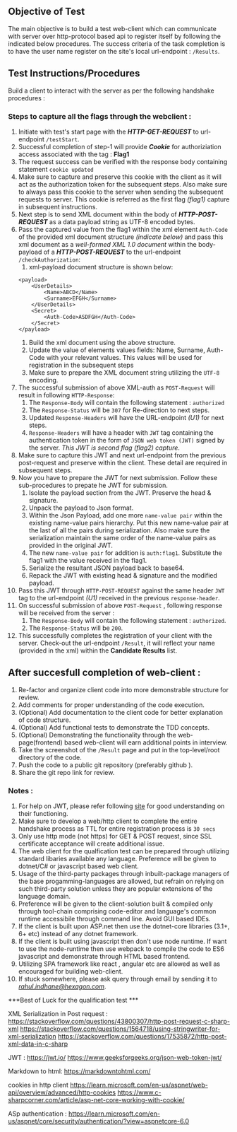 ## Objective of Test
The main objective is to build a test web-client which can communicate with server over http-protocol based api to register itself by following the indicated below procedures. The success criteria of the task completion is to have the user name register on the site's local url-endpoint : `/Results`.    


## Test Instructions/Procedures 
Build a client to interact with the server as per the following handshake procedures :  

### Steps to capture all the flags through the webclient :
1. Initiate with test's start page with the ***HTTP-GET-REQUEST*** to url-endpoint `/testStart`.
1. Successful completion of step-1 will provide ***Cookie*** for authoriziation access associated with the tag : **Flag1**
1. The request success can be verified with the response body containing statement `cookie updated`     
1. Make sure to capture and preserve this cookie with the client as it will act as the authorization token for the subsequent steps. Also make sure to always pass this cookie to the server when sending the subsequent requests to server. This cookie is referred as the first flag *(flag1)* capture in subsequent instructions.  
1. Next step is to send XML document within the body of ***HTTP-POST-REQUEST*** as a data payload string as UTF-8 encoded bytes. 
1. Pass the captured value from the flag1 within the xml element `Auth-Code` of the provided xml document structure *(indicate below)* and pass this xml document as a *well-formed XML 1.0 document* within the body-payload of a ***HTTP-POST-REQUEST*** to the url-endpoint `/checkAuthorization`:  
    1. xml-payload document structure is shown below: 
    ```
    <payload>
        <UserDetails>
            <Name>ABCD</Name>
            <Surname>EFGH</Surname>
        </UserDetails>
        <Secret>
            <Auth-Code>ASDFGH</Auth-Code>
        </Secret>
    </payload>
    ```
    1. Build the xml document using the above structure. 
    1. Update the value of elements values  fields: Name, Surname, Auth-Code with your relevant values. This values will be used for registration in the subsequent steps
    1. Make sure to prepare the XML document string utilizing the `UTF-8` encoding.
1. The successful submission of above XML-auth as  `POST-Request` will result in following `HTTP-Response`: 
    1. The `Response-Body` will contain the following statement : `authorized`
    1. The `Response-Status` will be `307` for Re-direction to next steps.
    1. Updated `Response-Headers` will have the URL-endpoint *(U1)* for next steps.
    1. `Response-Headers` will have a header with `JWT` tag containing the authentication token in the form of `JSON web token (JWT)` signed by the server. *This JWT is second flag (flag2) capture*.
1. Make sure to capture this JWT and next url-endpoint from the previous post-request and preserve within the client. These detail are required in subsequent steps. 
1. Now you have to prepare the JWT for next submission. Follow these sub-procedures to prepate he JWT for submission.
    1. Isolate the payload section from the JWT. Preserve the head & signature. 
    1. Unpack the payload to Json format.
    1. Within the Json Payload, add one more `name-value pair` within the existing name-value pairs hierarchy. Put this new name-value pair at the last of all the pairs during serialization. Also make sure the serialization maintain the same order of the name-value pairs as provided in the original JWT.   
    1. The new `name-value pair` for addition is `auth:flag1`. Substitute the flag1 with the value received in the flag1.  
    1. Serialize the resultant JSON payload back to base64. 
    1. Repack the JWT with existing head & signature and the modified payload.
1. Pass this JWT through `HTTP-POST-REQUEST` against the same header `JWT` tag to the url-endpoint *(U1)* received in the previous `response-header`.
1. On successful submission of above `POST-Request` , following response will be received from the server :
    1. The `Response-Body` will contain the following statement : `authorized`.
    2. The `Response-Status` will be `200`.  
1. This successfully completes the registration of your client with the server. Check-out the url-endpoint `/Result`, it will reflect your name (provided in the xml) within the **Candidate Results** list. 

## After succesfull completion of web-client :  

1. Re-factor and organize client code into more demonstrable structure for review.
1. Add comments for proper understanding of the code execution.
1. (Optional) Add documentation to the client code for better explanation of code structure.
1. (Optional) Add functional tests to demonstrate the TDD concepts.
1. (Optional) Demonstrating the functionality through the web-page(frontend) based web-client will earn additional points in interview.  
1. Take the screenshot of the `/Result` page and put in the top-level/root directory of the code.
1. Push the code to a public git repository (preferably github ).
1. Share the git repo link for review.      

### Notes :
1. For help on JWT, please refer following [site](https://jwt.io/) for good understanding on their functioning.
1. Make sure to develop a web/http client to complete the entire handshake process as TTL for entire registration process is `30 secs` 
1. Only use http mode (not https) for GET & POST request, since SSL certificate acceptance will create additional issue.
1. The web client for the qualfication test can be prepared through utilizing standard libaries available any language. Preference will be given to dotnet/C# or javascript based web client.
1. Usage of the third-party packages through inbuilt-package managers of the base progamming-languages are allowed, but refrain on relying on such third-party solution unless they are popular extensions of the language domain.
1. Preference will be given to the client-solution built & compiled only through tool-chain comprising code-editor and language's common runtime accessibile through command line. Avoid GUI based IDEs. 
1. If the client is built upon ASP.net then use the dotnet-core libraries (3.1+, 6+ etc) instead of any dotnet framework.
1. If the client is built using javascript then don't use node runtime. If want to use the node-runtime then use webpack to compile the code to ES6 javascript and demonstrate through HTML based frontend. 
1. Utilizing SPA framework like react , angular etc are allowed as well as encouraged for building web-client.
1. If stuck somewhere, please ask query through email by sending it to *rahul.indhane@hexagon.com*.              


***Best of Luck for the qualification test ***


XML Serialization in Post request : 
https://stackoverflow.com/questions/43800307/http-post-request-c-sharp-xml
https://stackoverflow.com/questions/1564718/using-stringwriter-for-xml-serialization
https://stackoverflow.com/questions/17535872/http-post-xml-data-in-c-sharp

JWT : 
https://jwt.io/
https://www.geeksforgeeks.org/json-web-token-jwt/


Markdown to html: 
https://markdowntohtml.com/


cookies in http client 
https://learn.microsoft.com/en-us/aspnet/web-api/overview/advanced/http-cookies 
https://www.c-sharpcorner.com/article/asp-net-core-working-with-cookie/


ASp authentication : 
https://learn.microsoft.com/en-us/aspnet/core/security/authentication/?view=aspnetcore-6.0

